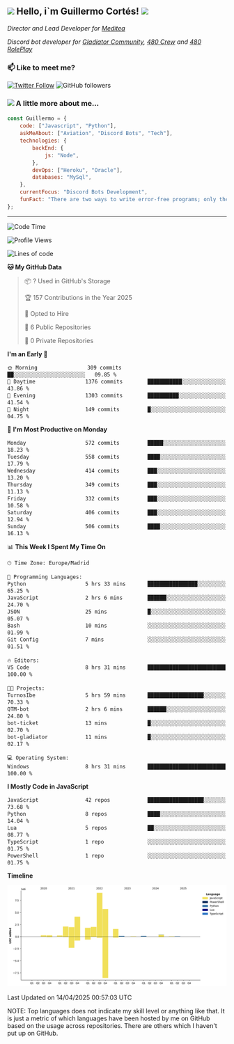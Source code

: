 <h2><img src="https://emojis.slackmojis.com/emojis/images/1531849430/4246/blob-sunglasses.gif?1531849430" width="30"/> Hello, i`m Guillermo Cortés! <img src="https://media.giphy.com/media/PiuVH04cd9JcmqqWKK/giphy.gif" width="50"></h2>
<p><em>Director and Lead Developer for <a href="https://mediteavirtual.es/">Meditea</a>
</em></p>
<p><em>Discord bot developer for <a href="https://discord.comunidadgladiator.com">Gladiator Community</a>, <a href="https://discord.gg/UpvpkUbGdA">480 Crew</a> and <a href="https://discord.gg/dmMRQgH3tu">480 RolePlay</a>
</em></p>

### 📫 Like to meet me?

[![Twitter Follow](https://img.shields.io/twitter/follow/concara3443?label=Follow)](https://twitter.com/intent/follow?screen_name=concara3443)
![GitHub followers](https://img.shields.io/github/followers/concara3443?label=Follow&style=social)

### <img src="https://media.giphy.com/media/WFZvB7VIXBgiz3oDXE/giphy.gif" width="50"> A little more about me...  

```javascript
const Guillermo = {
    code: ["Javascript", "Python"],
    askMeAbout: ["Aviation", "Discord Bots", "Tech"],
    technologies: {
        backEnd: {
            js: "Node",
        },
        devOps: ["Heroku", "Oracle"],
        databases: "MySql",
    },
    currentFocus: "Discord Bots Development",
    funFact: "There are two ways to write error-free programs; only the third one works"
};
```

---

<!--START_SECTION:waka-->
![Code Time](http://img.shields.io/badge/Code%20Time-585%20hrs%2048%20mins-blue)

![Profile Views](http://img.shields.io/badge/Profile%20Views-0-blue)

![Lines of code](https://img.shields.io/badge/From%20Hello%20World%20I%27ve%20Written-29.5%20million%20lines%20of%20code-blue)

**🐱 My GitHub Data** 

> 📦 ? Used in GitHub's Storage 
 > 
> 🏆 157 Contributions in the Year 2025
 > 
> 💼 Opted to Hire
 > 
> 📜 6 Public Repositories 
 > 
> 🔑 0 Private Repositories 
 > 
**I'm an Early 🐤** 

```text
🌞 Morning                309 commits         ██░░░░░░░░░░░░░░░░░░░░░░░   09.85 % 
🌆 Daytime                1376 commits        ███████████░░░░░░░░░░░░░░   43.86 % 
🌃 Evening                1303 commits        ██████████░░░░░░░░░░░░░░░   41.54 % 
🌙 Night                  149 commits         █░░░░░░░░░░░░░░░░░░░░░░░░   04.75 % 
```
📅 **I'm Most Productive on Monday** 

```text
Monday                   572 commits         █████░░░░░░░░░░░░░░░░░░░░   18.23 % 
Tuesday                  558 commits         ████░░░░░░░░░░░░░░░░░░░░░   17.79 % 
Wednesday                414 commits         ███░░░░░░░░░░░░░░░░░░░░░░   13.20 % 
Thursday                 349 commits         ███░░░░░░░░░░░░░░░░░░░░░░   11.13 % 
Friday                   332 commits         ███░░░░░░░░░░░░░░░░░░░░░░   10.58 % 
Saturday                 406 commits         ███░░░░░░░░░░░░░░░░░░░░░░   12.94 % 
Sunday                   506 commits         ████░░░░░░░░░░░░░░░░░░░░░   16.13 % 
```


📊 **This Week I Spent My Time On** 

```text
🕑︎ Time Zone: Europe/Madrid

💬 Programming Languages: 
Python                   5 hrs 33 mins       ████████████████░░░░░░░░░   65.25 % 
JavaScript               2 hrs 6 mins        ██████░░░░░░░░░░░░░░░░░░░   24.70 % 
JSON                     25 mins             █░░░░░░░░░░░░░░░░░░░░░░░░   05.07 % 
Bash                     10 mins             ░░░░░░░░░░░░░░░░░░░░░░░░░   01.99 % 
Git Config               7 mins              ░░░░░░░░░░░░░░░░░░░░░░░░░   01.51 % 

🔥 Editors: 
VS Code                  8 hrs 31 mins       █████████████████████████   100.00 % 

🐱‍💻 Projects: 
TurnosIbe                5 hrs 59 mins       ██████████████████░░░░░░░   70.33 % 
QTM-bot                  2 hrs 6 mins        ██████░░░░░░░░░░░░░░░░░░░   24.80 % 
bot-ticket               13 mins             █░░░░░░░░░░░░░░░░░░░░░░░░   02.70 % 
bot-gladiator            11 mins             █░░░░░░░░░░░░░░░░░░░░░░░░   02.17 % 

💻 Operating System: 
Windows                  8 hrs 31 mins       █████████████████████████   100.00 % 
```

**I Mostly Code in JavaScript** 

```text
JavaScript               42 repos            ██████████████████░░░░░░░   73.68 % 
Python                   8 repos             ████░░░░░░░░░░░░░░░░░░░░░   14.04 % 
Lua                      5 repos             ██░░░░░░░░░░░░░░░░░░░░░░░   08.77 % 
TypeScript               1 repo              ░░░░░░░░░░░░░░░░░░░░░░░░░   01.75 % 
PowerShell               1 repo              ░░░░░░░░░░░░░░░░░░░░░░░░░   01.75 % 
```



**Timeline**

![Lines of Code chart](https://raw.githubusercontent.com/Concara3443/Concara3443/main/assets/bar_graph.png)


 Last Updated on 14/04/2025 00:57:03 UTC
<!--END_SECTION:waka-->

NOTE: Top languages does not indicate my skill level or anything like that. It is just a metric of which languages have been hosted by me on GitHub based on the usage across repositories. There are others which I haven't put up on GitHub.
